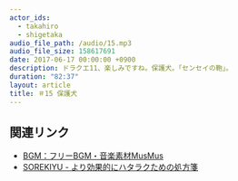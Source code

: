 ```yaml
---
actor_ids:
  - takahiro
  - shigetaka
audio_file_path: /audio/15.mp3
audio_file_size: 158617691
date: 2017-06-17 00:00:00 +0900
description: ドラクエ11、楽しみですね。保護犬。「センセイの鞄」。
duration: "82:37"
layout: article
title: ＃15 保護犬
---
```


## 関連リンク

- [BGM：フリーBGM・音楽素材MusMus](http://musmus.main.jp/)
- [SOREKIYU - より効果的にハタラクための処方箋](https://sorekiyu.jp)
